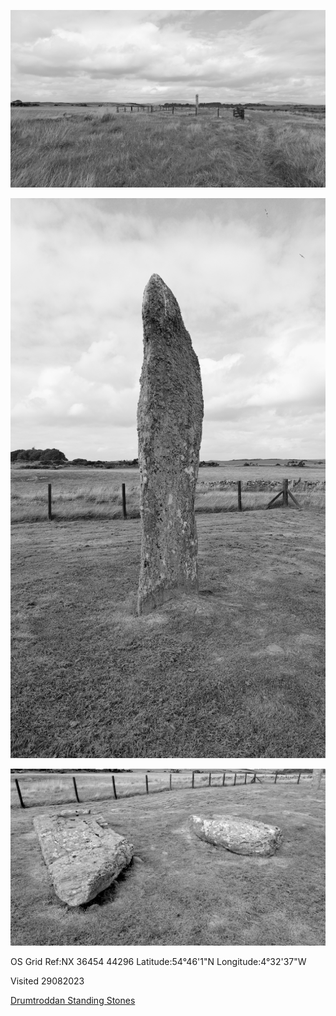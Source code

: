![lento_orl_legacy_mono_alpha_asus_ai2302_1693319095](images/lento_orl_legacy_mono_alpha_asus_ai2302_1693319095.jpg)

![lento_orl_legacy_mono_alpha_asus_ai2302_1693318948](images/lento_orl_legacy_mono_alpha_asus_ai2302_1693318948.jpg)

![lento_orl_legacy_mono_alpha_asus_ai2302_1693318930](images/lento_orl_legacy_mono_alpha_asus_ai2302_1693318930.jpg)

OS Grid Ref:NX 36454 44296
Latitude:54°46'1"N
Longitude:4°32'37"W

Visited 29082023

[Drumtroddan Standing Stones](https://www.historicenvironment.scot/visit-a-place/places/drumtroddan-standing-stones/)